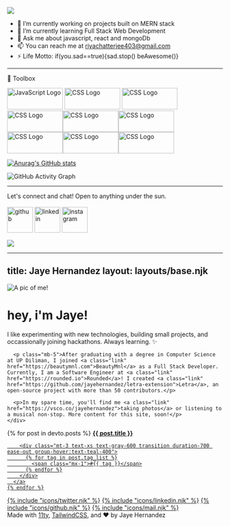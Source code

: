 
 <img src= "https://im7.ezgif.com/tmp/ezgif-7-ae08f14034.gif">                                             

- 🔭 I’m currently working on projects built on MERN stack
- 🌱 I’m currently learning Full Stack Web Development
- 💬 Ask me about  javascript, react and mongoDb
- 📫  You can reach me at riyachatterjee403@gmail.com
- ⚡ Life Motto: if(you.sad==true){sad.stop() beAwesome()}

---

🧰 Toolbox

<img src="https://camo.githubusercontent.com/9d07c04bdd98c662d5df9d4e1cc1de8446ffeaebca330feb161f1fb8e1188204/68747470733a2f2f696d672e736869656c64732e696f2f62616467652f4a6176615363726970742d4637444631453f7374796c653d666f722d7468652d6261646765266c6f676f3d6a617661736372697074266c6f676f436f6c6f723d626c61636b" alt="JavaScript Logo" width="130" height="50" margin-right="10"/> <img src="https://camo.githubusercontent.com/c1d4c67cb075bb9163f278185a0c30ad718283b2cbd7eb66214be46ca3e84717/68747470733a2f2f696d672e736869656c64732e696f2f62616467652f52656163744a532d3230323332413f7374796c653d666f722d7468652d6261646765266c6f676f3d7265616374266c6f676f436f6c6f723d363144414642" alt="CSS Logo" width="130" height="50"/> <img src="https://camo.githubusercontent.com/529f06abb75cfc3cc173cb649675db1114f49de9032f34d5f4081311b4ca9b21/68747470733a2f2f696d672e736869656c64732e696f2f62616467652f52656475782d3030303030303f7374796c653d666f722d7468652d6261646765266c6f676f3d6e657874646f746a73266c6f676f436f6c6f723d7768697465" alt="CSS Logo" width="130" height="50"/> <img src="https://camo.githubusercontent.com/a1eae878fdd3d1c1b687992ca74e5cac85f4b68e60a6efaa7bc8dc9883b71229/68747470733a2f2f696d672e736869656c64732e696f2f62616467652f4e6f64652e6a732d3333393933333f7374796c653d666f722d7468652d6261646765266c6f676f3d6e6f6465646f746a73266c6f676f436f6c6f723d7768697465" alt="CSS Logo" width="130" height="50"/><img src="https://camo.githubusercontent.com/7f73136d92799b19be179d1ed87b461120c35ed917c7d5ab59a7606209da7bd3/68747470733a2f2f696d672e736869656c64732e696f2f62616467652f457870726573732e6a732d3030303030303f7374796c653d666f722d7468652d6261646765266c6f676f3d65787072657373266c6f676f436f6c6f723d7768697465" alt="CSS Logo" width="130" height="50"/><img src="https://camo.githubusercontent.com/72e92f69f36703548704a9eeda2a9889c2756b5e08f01a9aec6e658c148d014e/68747470733a2f2f696d672e736869656c64732e696f2f62616467652f4d6f6e676f44422d3445413934423f7374796c653d666f722d7468652d6261646765266c6f676f3d6d6f6e676f6462266c6f676f436f6c6f723d7768697465" alt="CSS Logo" width="130" height="50"/><img src="https://camo.githubusercontent.com/702a61d4998d240ba6e4ccfed2f7a36917ddee3520ea1383ca29824ab2ab6b13/68747470733a2f2f696d672e736869656c64732e696f2f62616467652f48544d4c352532302d2532336533346632362e7376673f267374796c653d666f722d7468652d6261646765266c6f676f3d68746d6c35266c6f676f436f6c6f723d7768697465" alt="CSS Logo" width="130" height="50"/><img src="https://camo.githubusercontent.com/1ed25c5e93c387a74ce11eb6b6a94659235636df2c1b3ae75817b271c83f1be4/68747470733a2f2f696d672e736869656c64732e696f2f62616467652f435353332d3135373242363f267374796c653d666f722d7468652d6261646765266c6f676f3d63737333266c6f676f436f6c6f723d7768697465" alt="CSS Logo" width="130" height="50"/><img src="https://camo.githubusercontent.com/55037e0ff8e2c9df84ad631c3d0443a7316776ede7459a5872ccb336d7df2781/68747470733a2f2f696d672e736869656c64732e696f2f62616467652f6e706d2d4342333833373f7374796c653d666f722d7468652d6261646765266c6f676f3d6e706d266c6f676f436f6c6f723d7768697465" alt="CSS Logo" width="130" height="50"/>


[![Anurag's GitHub stats](https://github-readme-stats.vercel.app/api?username=Sou156)](https://github.com/anuraghazra/github-readme-stats)



![GitHub Activity Graph](https://activity-graph.herokuapp.com/graph?username=Sou156)  
<hr>

Let's connect and chat! Open to anything under the sun.
<br>
<br>
[<img src='https://github.githubassets.com/images/modules/logos_page/GitHub-Mark.png' alt='github' height='60'>](https://github.com/Sou156)  [<img src='https://cliply.co/wp-content/uploads/2021/02/372102050_LINKEDIN_ICON_TRANSPARENT_1080.gif' alt='linkedin' height='60'>](https://www.linkedin.com/in/soumili-chatterjee-a9144b217//)  [<img src='https://cdn-icons-png.flaticon.com/512/174/174855.png' alt='instagram' height='60'>](https://www.instagram.com/showmethelee//)
 
<img src="https://raw.githubusercontent.com/jayehernandez/jayehernandez/dcd7447c179f5a1131590b6ccba2223e879ab655/readme/bottom.svg">






















---
title: Jaye Hernandez
layout: layouts/base.njk
---
<div class="flex flex-col items-center justify-between min-h-screen dark:text-teal-100 dark:bg-teal-800">
  <div class="flex flex-col items-center mt-12 lg:flex-row container-inner">
    <div class="p-4 md:w-1/2 lg:w-2/5">
      <img src="/assets/me.jpg" alt="A pic of me!" class="rounded-tl-xxl rounded-br-xxl">
    </div>
    <div class="p-4 lg:w-3/5">
      <h1 class="mb-3 text-4xl text-teal-400 salt md:text-6xl">
        hey, i'm Jaye!
      </h1>
      <p class="mb-5">I like experimenting with new technologies, building small projects, and occassionally joining hackathons. Always learning. ✨

      <p class="mb-5">After graduating with a degree in Computer Science at UP Diliman, I joined <a class="link" href="https://beautymnl.com">BeautyMnl</a> as a Full Stack Developer. Currently, I am a Software Engineer at <a class="link" href="https://rounded.io">Rounded</a>! I created <a class="link" href="https://github.com/jayehernandez/letra-extension">Letra</a>, an open-source project with more than 50 contributors.</p>

      <p>In my spare time, you'll find me <a class="link" href="https://vsco.co/jayehernandez">taking photos</a> or listening to a musical non-stop. More content for this site, soon!</p>
    </div>
  </div>

  <div class="flex flex-col my-5 space-y-4 text-sm lg:space-y-0 lg:space-x-4 container-inner lg:flex-row">
    {% for post in devto.posts %}
      <a href="{{ post.url }}" class="flex flex-col justify-between p-5 transition duration-700 ease-out border-2 border-gray-200 dark:border-teal-200 lg:w-1/3 rounded-xl hover:border-teal-400 group">
        <b class="text-gray-700 transition duration-700 ease-out dark:text-white group-hover:text-black">{{ post.title }}</b>

        <div class="mt-3 text-xs text-gray-600 transition duration-700 ease-out group-hover:text-teal-400">
          {% for tag in post.tag_list %}
            <span class="mx-1">#{{ tag }}</span>
          {% endfor %}
        </div>
      </a>
    {% endfor %}
  </div>

  <div class="flex flex-col items-center content-end my-5">
    <div class="flex mb-2 space-x-3">
      <a href="https://twitter.com/jayehernandez_" aria-label="Twitter" target="_blank" rel="noopener">{% include "icons/twitter.njk" %}</a>
      <a href="https://linkedin.com/in/jayehernandez" aria-label="Linkedin" target="_blank" rel="noopener">{% include "icons/linkedin.njk" %}</a>
      <a href="https://github.com/jayehernandez" aria-label="Github" target="_blank" rel="noopener">{% include "icons/github.njk" %}</a>
      <a href="mailto:jaye@jayehernandez.com" aria-label="Mail" target="_blank" rel="noopener">{% include "icons/mail.njk" %}</a>
    </div>
    <div class="text-xs">
      Made with <a href="https://11ty.dev/" target="_blank" rel="noopener" class="link">11ty</a>, <a href="https://tailwindcss.com/" target="_blank" rel="noopener" class="link">TailwindCSS</a>, and ♥ by Jaye Hernandez
    </div>
  </div>
</div>
